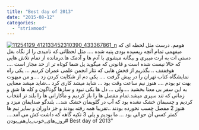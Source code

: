 ```yaml
---
title: "Best day of 2013"
date: "2015-08-12"
categories: 
  - "strixmood"
---
```


[![11254129_412133452310390_433367861_n](http://localhost/wp-content/uploads/2015/08/11254129_412133452310390_433367861_n.jpg)](http://localhost/wp-content/uploads/2015/08/11254129_412133452310390_433367861_n.jpg) هومم. درست مثل لحظه ای که میفهمی تمام آنچه ریسیده بودی پنبه شده .... مثل لحظاتی که نامیدی را از نگاه بغل دستی ات به ارث میبری و بیگانه میشوی با آدم ها و آدمک ها.درمانده از تمام تلاش هایی که حالا نیست شده است و قانونی که میگوید پل شما کوتاه تر از حد مجاز است .... هوفففف .. بگذریم از فحش هایی که نثار انجمن علمی عمران کردیم ... یکی راه نمایشگاه کتاب تهران را در پیش گرفت .... یکی دم از شکایت کردن زد ....و من مبهوت بهت تو بودم .... هنوز نیم ساعت وقت بود ... شاید میشد کاری کرد ...شاید میشد معنایی به این سفر بی معنا بخشید ....ولی ... دل ها یکی نبود و سازها گوناگون و کله ها شق و زمانی که تند سپری میشد.تمام مفصل ها را باز کردیم و ماکارانی ها را بلند تر انتخاب کردیم و چسبمان خشک نشده بود که آب در گلویمان خشک شد... بلندگو صدایمان میزد و هنوز 2 مفصل چسب نخورده بودند ..تقریبا همه رفته بودند و جز داوران و سایر تیم ها کمتر کسی آن حوالی بود ... ما بودیم و پلی 3 تکیه گاهه که داشت کش می آمد.... #روز\_های\_خوب\_با\_هم\_بودن Best day of 2013"

